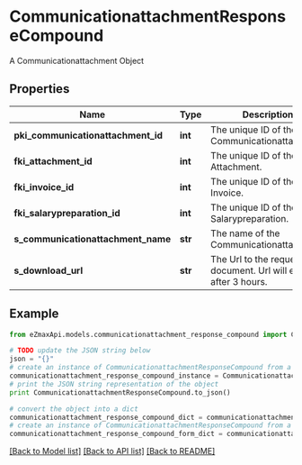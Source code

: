 # CommunicationattachmentResponseCompound

A Communicationattachment Object

## Properties
Name | Type | Description | Notes
------------ | ------------- | ------------- | -------------
**pki_communicationattachment_id** | **int** | The unique ID of the Communicationattachment | 
**fki_attachment_id** | **int** | The unique ID of the Attachment. | [optional] 
**fki_invoice_id** | **int** | The unique ID of the Invoice. | [optional] 
**fki_salarypreparation_id** | **int** | The unique ID of the Salarypreparation. | [optional] 
**s_communicationattachment_name** | **str** | The name of the Communicationattachment | 
**s_download_url** | **str** | The Url to the requested document.  Url will expire after 3 hours. | [optional] 

## Example

```python
from eZmaxApi.models.communicationattachment_response_compound import CommunicationattachmentResponseCompound

# TODO update the JSON string below
json = "{}"
# create an instance of CommunicationattachmentResponseCompound from a JSON string
communicationattachment_response_compound_instance = CommunicationattachmentResponseCompound.from_json(json)
# print the JSON string representation of the object
print CommunicationattachmentResponseCompound.to_json()

# convert the object into a dict
communicationattachment_response_compound_dict = communicationattachment_response_compound_instance.to_dict()
# create an instance of CommunicationattachmentResponseCompound from a dict
communicationattachment_response_compound_form_dict = communicationattachment_response_compound.from_dict(communicationattachment_response_compound_dict)
```
[[Back to Model list]](../README.md#documentation-for-models) [[Back to API list]](../README.md#documentation-for-api-endpoints) [[Back to README]](../README.md)



